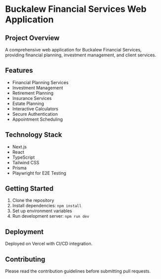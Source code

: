 # Buckalew Financial Services Web Application

## Project Overview
A comprehensive web application for Buckalew Financial Services, providing financial planning, investment management, and client services.

## Features
- Financial Planning Services
- Investment Management
- Retirement Planning
- Insurance Services
- Estate Planning
- Interactive Calculators
- Secure Authentication
- Appointment Scheduling

## Technology Stack
- Next.js
- React
- TypeScript
- Tailwind CSS
- Prisma
- Playwright for E2E Testing

## Getting Started
1. Clone the repository
2. Install dependencies: `npm install`
3. Set up environment variables
4. Run development server: `npm run dev`

## Deployment
Deployed on Vercel with CI/CD integration.

## Contributing
Please read the contribution guidelines before submitting pull requests.
